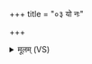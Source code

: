 +++
title = "०३ यो नः"

+++
<details><summary>मूलम् (VS)</summary>

यो नः॒ शपा॒दश॑पतः॒ शप॑तो॒ यश्च॑ नः॒ शपा॑त्।  
शुने॒ पेष्ट्र॑मि॒वाव॑क्षामं॒ तं प्रत्य॑स्यामि मृ॒त्यवे॑ ॥
</details>